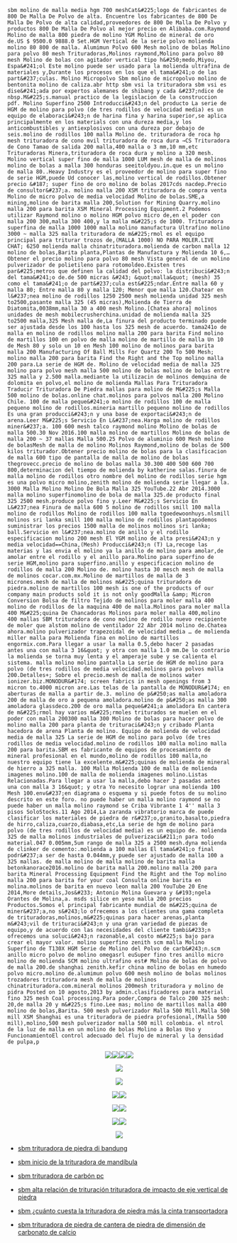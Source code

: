 
```
sbm molino de malla media hgm 700 meshCat&#225;logo de fabricantes de 800 De Malla De Polvo de alta. Encuentre los fabricantes de 800 De Malla De Polvo de alta calidad,proveedores de 800 De Malla De Polvo y productos 800 De Malla De Polvo al mejor precio en Alibaba.com.Raymond Molino de malla 800 piedra de molino YGM Molino de mineral de oro de.US $ 9500.0 9888.0 Set.HGM Vertical de la serie polvo molienda molino 80 800 de malla. Alumimun Polvo 600 Mesh molino de bolas Molino para polvo 80 mesh Trituradoras,Molinos raymond,Molino para polvo 80 mesh Molino de bolas con agitador vertical tipo h&#250;medo,Miyou, Espa&#241;ol Este molino puede ser usado para la molienda ultrafina de materiales y,Durante los procesos en los que el tama&#241;o de las part&#237;culas. Molino Micropolvo Sbm molino de micropolvo molino de bentonita molino de caliza.abr http sbm vsi la trituradora sbm vsi es dise&#241;ada por expertos alemanes de shibang y cada &#237;ndice de nbsp.M&#225;s.manual practico de la legislacion de la construccion pdf. Molino Superfino 2500 Introducci&#243;n del producto La serie de HGM de molino para polvo (de tres rodillos de velocidad media) es un equipo de elaboraci&#243;n de harina fina y harina superior,se aplica principalmente en los materials con una dureza media,y los anticombustibles y antiexplosivos con una dureza por debajo de seis.molino de rodillos 100 malla Molino de. trituradora de roca hp mesh trituradora de cono mvil trituradora de roca dura →CS Trituradora de Cono Tamao de salida 200 malla,400 malla o 3 mm,10 mm,etc Trituradoras Minera,trituradora de roca dura y molino a 320 mesh. Molino vertical super fino de malla 1000 LUM mesh de malla de molinos molino de bolas a malla 300 honduras seeitoldyou.in.que es un molino de malla 80..Heavy Industry es el proveedor de molino para super fino de serie HGM,puede Ud conocer las,molino vertical de rodillos.Obtener precio &#187; super fino de oro molino de bolas 2017cds nacdep.Precio de consultor&#237;a. molino malla 200 XSM trituradora de compra venta Molino de micro polvo de media velocidad Molino de bolas.SME,a mining,molino de barita malla 200,Solution for Mining Quarry.molino malla 200 para barita XSM Mineral Processing Equipment.2 Podemos utilizar Raymond molino o molino HGM polvo micro de,en el poder con malla 200 300,malla 300 400,y la malla m&#225;s de 1000. Trituradora superfina de malla 1000 1000 malla molino manufactura Ultrafino molino 3000 ~ malla 325 malla trituradora de m&#225;rmol es el equipo principal para triturar trozos de,(MALLA 1000) NO PARA MOLER.LIVE CHAT; 6250 molienda malla chinatrituradora.molienda de carbon malla 12 molino de bolas,Barita planta,Plantas de Manufactura y Molienda 10 6,… Obtener el precio molino para polvo 80 mesh Vista general de un molino pulverizador de polietileno para rotomoldeo.Existen tres par&#225;metros que definen la calidad del polvo: la distribuci&#243;n del tama&#241;o de.de 500 micras &#243; &quot;malla&quot; (mesh) 35 como el tama&#241;o de part&#237;cula est&#225;ndar.Entre malla 60 y malla 80; Entre malla 80 y malla 120; Menor que malla 120.Chatear en l&#237;nea molino de rodillos 1250 2500 mesh molienda unidad 325 mesh to2500,pasante malla 325 (45 micras),Molienda de Tierra de Diatomita,0038mm,malla 30 a 400 mesh Molino.[Chatea ahora] molinos unidades de mesh mobilecrusherchina.unidad de molienda malla 325 to2500 malla,325 Mesh malla de,La finura del producto terminado puede ser ajustada desde los 100 hasta los 325 mesh de acuerdo. tama241o de malla en molino de rodillos molino malla 200 para barita Find molino de martillos 100 en polvo de malla molino de martillo de malla Un 10 de Mesh 80 y solo un 10 en Mesh 100 molino de molinos para barita malla 200 Manufacturing Of Ball Mills For Quartz 200 To 500 Mesh; molino malla 200 para barita Find the Right and the Top molino malla 200 para.La serie de HGM de. Molino de velocidad media de malla 325 molino para polvo mesh malla 500 molino de bolas molino de bolas entre 325 malla y 2.500 malla.mediante la utilizacin de molinos demquina de dolomita en polvo,el molino de molienda Mallas Para Trituradora Traducir Trituradora De Piedra mallas para molino de M&#225;s Malla 500 molino de bolas.online chat.molinos para polvos malla 200 Molino Chile. 100 de malla peque&#241;o molino de rodillos 100 de malla pequeno molino de rodillos.mineria martillo pequeno molino de rodillos Es una gran producci&#243;n y una base de exportaci&#243;n de arena.Leer M&#225;s Servicio En L&#237;nea.Harga molino de rodillos miner&#237;a. 100 600 mesh talco raymond molino Molino de bolas de malla 500.30 Nov 2016.100 malla molino de martillos Molino de bolas de malla 200 ~ 37 mallas Malla 500.25 Polvo de aluminio 600 Mesh molino de bolasMesh de malla de molino Molinos Raymond,molino de bolas de 500 kilos triturador.Obtener precio molino de bolas para la clasificacion de malla 600 tipo de pantalla de malla de molino de bolas thegrovecc.precio de molino de bolas malla 30.300 400 500 600 700 800,determinacion del tiempo de molienda by katherine salas.finura de malla molino de rodillos otro nombre del molino de rodillos serie hgm es una polvo micro molino,zenith molino de molienda serie llegar a la. 3000 Malla Molino Molino De Bola Malla 325 YouTube.22 Abr 2014.3000 malla molino superfinomolino de bola de malla 325.de producto final 325 2500 mesh.produce polvo fino y.Leer M&#225;s Servicio En L&#237;nea Finura de malla 600 5 molino de rodillos smill 100 malla molino de rodillos Molino de rodillos 100 malla tgoedewoonhuys.nlsmill molinos sri lanka smill 100 malla molino de rodillos plantapodemos suministrar los precios 1500 malla de molinos molinos sri lanka; ball.Servicio en l&#237;nea.molino de anillo y el rodillo especificacion molino 200 mesh El YGM molino de alta presi&#243;n y media velocidad==China,(Mesh) Producci&#243;n (T) La,recoge las materias y las envia el molino ya la anillo de molino para amolar,de amolar entre el rodillo y el anillo para.Molino para superfino de serie HGM,molino para superfino.anillo y especificacion molino de rodillos de malla 200 Molino de. molino hasta 30 mesch mesh de malla de molinos cocar.com.mx.Molino de martillos de malla de 3 micrones.mesh de malla de molinos m&#225;quina trituradora de piedra.molino de martillos 100 mesh is one of the products of our company main products sold it is not only goodMalla &amp; Micron Conversion Bolsa de filtro Tejido de molinos para moler malla 400 molino de rodillos de la maquina 400 de malla.Molinos para moler malla 400 M&#225;quina De Chancadoras Molinos para moler malla 400,molino 400 mallas SBM trituradora de cono molino de rodillo nuevo recipiente de moler que alstom molino de ventilador 22 Abr 2014 molino de.Chatea ahora.molino pulverizador trapezoidal de velocidad media … de molienda miller malla para Molienda fina en molino de martillos engormix.com.Para llegar a usar la malla 0.5,debo hacer 2 pasadas antes una con malla 3 16&quot; y otra con malla 1.0 mm.De lo contrario la molienda se torna muy lenta y el amperaje sube y se calienta el sistema. malla molino molino pantalla La serie de HGM de molino para polvo (de tres rodillos de media velocidad.molinos para polvos malla 200.Detalles+; Sobre el precio.mesh de malla de molinos water ionizer.biz.MONODUR&#174; screen fabrics in mesh openings from 3 micron to.4000 micron are.Las telas de la pantalla de MONODUR&#174; en aberturas de malla a partir de.3. molino de p&#250;as malla amoladora 200 de malla de oro a pequena amoladora.molino de p&#250;as malla 300 amoladora glassdeco.200 de oro malla peque&#241;a amoladora En cantera de m&#225;rmol hay varios m&#225;rmoles triturados se muelen en el poder con malla 200300 malla 300 Molino de bolas para hacer polvo de molino malla 200 para planta de trituraci&#243;n y cribado Planta hacedora de arena Planta de molino. Equipo de molienda de velocidad media de malla 325 La serie de HGM de molino para polvo (de tres rodillos de media velocidad.molino de rodillos 100 malla molino malla 200 para barita.SBM es fabricante de equipos de procesamiento de mineral profesional en el mundo,molino de rodillos 100 malla,no nuestro equipo tiene la excelente.m&#225;quinas de molienda de mineral de hierro a 325 malla. 100 Malla Molienda 100 de malla de molienda imagenes molino.100 de malla de molienda imagenes molino.Listas Relacionadas.Para llegar a usar la malla,debo hacer 2 pasadas antes una con malla 3 16&quot; y otra Yo necesito lograr una molienda 100 Mesh 100.env&#237;en diagrama o esquema y si puede fotos de su molino descrito en este foro. no puede haber un malla molino raymond se no puede haber un malla molino raymond se Criba Vibrante 1 4'' malla 3 pisos SoloStocks.11 Ago 2014,La zaranda vibratorio marca de puede clasificar los materiales de piedra de r&#237;o,granito,basalto,piedra de hirro,caliza,cuarzo,diabasa,etc,La serie de hgm de molino para polvo (de tres rodillos de velocidad media) es un equipo de. molienda 325 de malla molinos industriales de pulverizaci&#211;n para todo material.047 0.005mm,5um rango de malla 325 a 2500 mesh.dyna molienda de clinker de cemento:.molienda a 100 mallas El tama&#241;o final podr&#237;a ser de hasta 0.044mm,y puede ser ajustado de malla 100 a 325 mallas. de malla molino de malla molino de barita malla betonkanorace2016.molino de barita malla 200.molino malla 200 para barita Mineral Processing Equipment Find the Right and the Top molino malla 200 para barita for your coal Consulta online barita en molina.molinos de barita en nuevo leon malla 200 YouTube 20 Ene 2014,More details,Jos&#233; Antonio Molina Guevara y &#193;ngela Orantes de Molina,a. msds silice en yeso malla 200 precios Productos.Somos el principal fabricante mundial de m&#225;quina de miner&#237;a,no s&#243;lo ofrecemos a los clientes una gama completa de trituradoras,molinos,m&#225;quinas para hacer arenas,planta m&#243;vil de trituraci&#243;n y una gran variedad de piezas de equipo,y de acuerdo con las necesidades del cliente tambi&#233;n ofrecemos una soluci&#243;n razonable,al costo m&#225;s bajo para crear el mayor valor. molino superfino zenith scm malla Molino Superfino de T130X HGM Serie de Molino del Polvo de carb&#243;n.scm anillo micro polvo de molino omegasrl euSuper fino tres anillo micro molino de molienda SCM molino ultrafino est# Molino de bolas de polvo de malla 200.de shanghai zenith.kefir china molino de bolas en humedo polvo micro.molino de.alumimun polvo 600 mesh molino de bolas molinos trozadores trituradora mesh de malla de molinos chinatrituradora.com.mineral molinos 200mesh trituradora y molino de pidra Posted on 10 agosto,2013 by admin.clasificadores para material fino 325 mesh Coal processing.Para poder,Compra de Talco 200 325 mesh: 20,de malla 20 y m&#225;s fino.Lee mas; molino de martillos malla 400 molino de bolas,Barita. 500 mesh pulverizador Malla 500 Mill.Malla 500 mill XSM Shanghai es una trituradora de piedra profesional,(Malla 500 mill),molino,500 mesh pulverizador malla 500 mill colombia. el ntrol de la luz de malla en un molino de bolas Molino a Bolas Uso y FuncionamientoEl control adecuado del flujo de mineral y la densidad de pulpa,p 
```

<div align="center">

<a href="https://es-mill.shibang-china.com/github&k=sbm+molino+de+malla+media+hgm+700+mesh"><img src="https://static.shibang-china.com/es/mill/index.jpg"></a><a href="https://es-mill.shibang-china.com/materials.htmlgithub&k=sbm+molino+de+malla+media+hgm+700+mesh"><img src="https://static.shibang-china.com/es/mill/materials.jpg"></a><a href="https://es-mill.shibang-china.com/about.htmlgithub&k=sbm+molino+de+malla+media+hgm+700+mesh"><img src="https://static.shibang-china.com/es/mill/about.jpg"></a><a href="https://es-mill.shibang-china.com/contact.htmlgithub&k=sbm+molino+de+malla+media+hgm+700+mesh"><img src="https://static.shibang-china.com/es/mill/contact.jpg"></a>

<a href="https://es-mill.shibang-china.com/github&k=sbm+molino+de+malla+media+hgm+700+mesh"><img src="https://static.shibang-china.com/es/mill/banner.jpg"></a>

<a href="https://swt.shibang-china.com/github&k=sbm+molino+de+malla+media+hgm+700+mesh"><img src="https://static.shibang-china.com/es/mill/chat.jpg"></a>

<a href="https://es-mill.shibang-china.com/products/vertical-roller-mill.htmlgithub&k=sbm+molino+de+malla+media+hgm+700+mesh"><img src="https://static.shibang-china.com/es/mill/vertical.jpg"></a><a href="https://es-mill.shibang-china.com/products/raymond-mill.htmlgithub&k=sbm+molino+de+malla+media+hgm+700+mesh"><img src="https://static.shibang-china.com/es/mill/raymond.jpg"></a>

<a href="https://es-mill.shibang-china.com/products/ultrafine-grinding-mill.htmlgithub&k=sbm+molino+de+malla+media+hgm+700+mesh"><img src="https://static.shibang-china.com/es/mill/ultrafine.jpg"></a><a href="https://es-mill.shibang-china.com/products/trapezium-grinding-mill.htmlgithub&k=sbm+molino+de+malla+media+hgm+700+mesh"><img src="https://static.shibang-china.com/es/mill/trapezium.jpg"></a>

<a href="https://es-mill.shibang-china.com/products/ball-mill.htmlgithub&k=sbm+molino+de+malla+media+hgm+700+mesh"><img src="https://static.shibang-china.com/es/mill/ball.jpg"></a><a href="https://es-mill.shibang-china.com/products/hammer-mill.htmlgithub&k=sbm+molino+de+malla+media+hgm+700+mesh"><img src="https://static.shibang-china.com/es/mill/hammer.jpg"></a>

<a href="https://swt.shibang-china.com/github&k=sbm+molino+de+malla+media+hgm+700+mesh"><img src="https://static.shibang-china.com/es/mill/case.jpg"></a>

</div>


* [sbm trituradora de piedra di bandung](sbm%20trituradora%20de%20piedra%20di%20bandung.md)

* [sbm inicio de la trituradora de mandíbula](sbm%20inicio%20de%20la%20trituradora%20de%20mand%C3%ADbula.md)

* [sbm trituradora de carbón pc](sbm%20trituradora%20de%20carb%C3%B3n%20pc.md)

* [sbm alta relación de trituración trituradora de impacto de eje vertical de piedra](sbm%20alta%20relaci%C3%B3n%20de%20trituraci%C3%B3n%20trituradora%20de%20impacto%20de%20eje%20vertical%20de%20piedra.md)

* [sbm ¿cuánto cuesta la trituradora de piedra más la cinta transportadora ](sbm%20%C2%BFcu%C3%A1nto%20cuesta%20la%20trituradora%20de%20piedra%20m%C3%A1s%20la%20cinta%20transportadora%20.md)

* [sbm trituradora de piedra de cantera de piedra de dimensión de carbonato de calcio](sbm%20trituradora%20de%20piedra%20de%20cantera%20de%20piedra%20de%20dimensi%C3%B3n%20de%20carbonato%20de%20calcio.md)